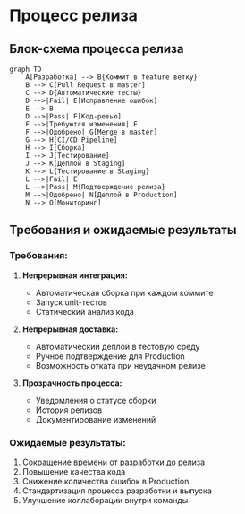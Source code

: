 # Процесс релиза

## Блок-схема процесса релиза

```mermaid
graph TD
    A[Разработка] --> B{Коммит в feature ветку}
    B --> C[Pull Request в master]
    C --> D{Автоматические тесты}
    D -->|Fail| E[Исправление ошибок]
    E --> B
    D -->|Pass| F[Код-ревью]
    F -->|Требуются изменения| E
    F -->|Одобрено| G[Merge в master]
    G --> H[CI/CD Pipeline]
    H --> I[Сборка]
    I --> J[Тестирование]
    J --> K[Деплой в Staging]
    K --> L{Тестирование в Staging}
    L -->|Fail| E
    L -->|Pass| M{Подтверждение релиза}
    M -->|Одобрено| N[Деплой в Production]
    N --> O[Мониторинг]
```

## Требования и ожидаемые результаты

### Требования:
1. **Непрерывная интеграция:**
   - Автоматическая сборка при каждом коммите
   - Запуск unit-тестов
   - Статический анализ кода

2. **Непрерывная доставка:**
   - Автоматический деплой в тестовую среду
   - Ручное подтверждение для Production
   - Возможность отката при неудачном релизе

3. **Прозрачность процесса:**
   - Уведомления о статусе сборки
   - История релизов
   - Документирование изменений

### Ожидаемые результаты:
1. Сокращение времени от разработки до релиза
2. Повышение качества кода
3. Снижение количества ошибок в Production
4. Стандартизация процесса разработки и выпуска
5. Улучшение коллаборации внутри команды 